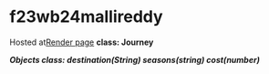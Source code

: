 # f23wb24mallireddy
Hosted at[Render page](https://f23wb24mallireddy.onrender.com)
**class: Journey**

***Objects class: destination(String)  seasons(string) cost(number)***